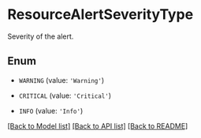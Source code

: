 # ResourceAlertSeverityType

Severity of the alert.

## Enum

* `WARNING` (value: `'Warning'`)

* `CRITICAL` (value: `'Critical'`)

* `INFO` (value: `'Info'`)

[[Back to Model list]](../README.md#documentation-for-models) [[Back to API list]](../README.md#documentation-for-api-endpoints) [[Back to README]](../README.md)


